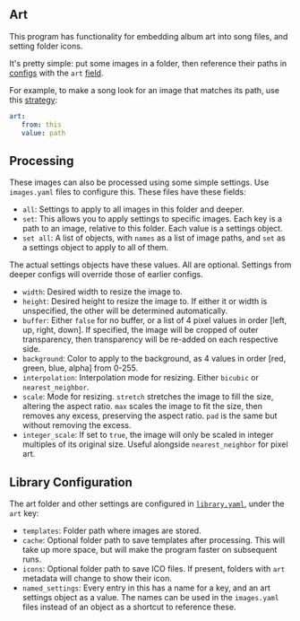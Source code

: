 ## Art
This program has functionality for embedding album art into song files, and setting folder icons.

It's pretty simple: put some images in a folder, then reference their paths in [configs](config.md) with the `art` [field](fields.md).

For example, to make a song look for an image that matches its path, use this [strategy](strategies.md):
```yaml
art:
   from: this
   value: path
```

## Processing

These images can also be processed using some simple settings. Use `images.yaml` files to configure this. These files have these fields:
* `all`: Settings to apply to all images in this folder and deeper.
* `set`: This allows you to apply settings to specific images. Each key is a path to an image, relative to this folder. Each value is a settings object.
* `set all`: A list of objects, with `names` as a list of image paths, and `set` as a settings object to apply to all of them.

The actual settings objects have these values. All are optional. Settings from deeper configs will override those of earlier configs.
* `width`: Desired width to resize the image to.
* `height`: Desired height to resize the image to. If either it or width is unspecified, the other will be determined automatically.
* `buffer`: Either `false` for no buffer, or a list of 4 pixel values in order [left, up, right, down]. If specified, the image will be cropped of outer transparency, then transparency will be re-added on each respective side.
* `background`: Color to apply to the background, as 4 values in order [red, green, blue, alpha] from 0-255.
* `interpolation`: Interpolation mode for resizing. Either `bicubic` or `nearest_neighbor`.
* `scale`: Mode for resizing. `stretch` stretches the image to fill the size, altering the aspect ratio. `max` scales the image to fit the size, then removes any excess, preserving the aspect ratio. `pad` is the same but without removing the excess.
* `integer_scale`: If set to `true`, the image will only be scaled in integer multiples of its original size. Useful alongside `nearest_neighbor` for pixel art.

## Library Configuration

The art folder and other settings are configured in [`library.yaml`](library.md), under the `art` key:
* `templates`: Folder path where images are stored.
* `cache`: Optional folder path to save templates after processing. This will take up more space, but will make the program faster on subsequent runs.
* `icons`: Optional folder path to save ICO files. If present, folders with `art` metadata will change to show their icon.
* `named_settings`: Every entry in this has a name for a key, and an art settings object as a value. The names can be used in the `images.yaml` files instead of an object as a shortcut to reference these.
